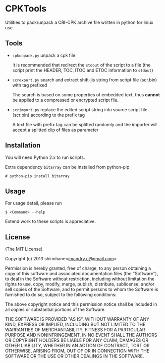CPKTools
========

Utilities to pack/unpack a CRI-CPK archive file written in python for linux
use.

Tools
-----

* `cpkunpack.py` unpack a cpk file

  It is recommended that redirect the `stdout` of the script to a file
  (the script print the HEADER, TOC, ITOC and ETOC information to `stdout`)

* `screxport.py` search and extract shift-jis string from script file
  (scr.bin) with tag prefixed

  The search is based on some properties of embedded text, thus **cannot** 
  be applied to a compressed or encrypted script file.

* `scrimport.py` replace the edited script string into source script file
  (scr.bin) according to the prefix tag

  A text file with prefix tag can be splitted randomly and the importer will
  accept a splitted clip of files as parameter

Installation
------------

You will need Python 2.x to run scripts. 

Extra dependency `bitarray` can be installed from python-pip

```
# python-pip install bitarray
```

Usage
-----

For usage detail, please run

```
$ <Command> --help
```

Extend work to these scripts is appreciative.

License
-------

(The MIT License)

Copyright (c) 2013 shinohane&lt;imandry.c@gmail.com&gt;

Permission is hereby granted, free of charge, to any person obtaining a copy
of this software and associated documentation files (the "Software"), to
deal in the Software without restriction, including without limitation the 
rights to use, copy, modify, merge, publish, distribute, sublicense, and/or
sell copies of the Software, and to permit persons to whom the Software is
furnished to do so, subject to the following conditions:

The above copyright notice and this permission notice shall be included in
all copies or substantial portions of the Software.

THE SOFTWARE IS PROVIDED "AS IS", WITHOUT WARRANTY OF ANY KIND, EXPRESS OR
IMPLIED, INCLUDING BUT NOT LIMITED TO THE WARRANTIES OF MERCHANTABILITY,
FITNESS FOR A PARTICULAR PURPOSE AND NONINFRINGEMENT. IN NO EVENT SHALL THE 
AUTHORS OR COPYRIGHT HOLDERS BE LIABLE FOR ANY CLAIM, DAMAGES OR OTHER
LIABILITY, WHETHER IN AN ACTION OF CONTRACT, TORT OR OTHERWISE, ARISING
FROM, OUT OF OR IN CONNECTION WITH THE SOFTWARE OR THE USE OR OTHER DEALINGS
IN THE SOFTWARE.

